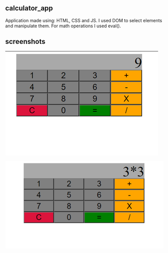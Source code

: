 ## calculator_app
Application made using: HTML, CSS and JS. I used DOM to select elements and manipulate them. For math operations I used eval().

## screenshots

![screenshot_1](https://github.com/anuta25/calculator_app/blob/main/screenshots/screenshot_1.png) 

![screenshot_2](https://github.com/anuta25/calculator_app/blob/main/screenshots/screenshot_2.png)
